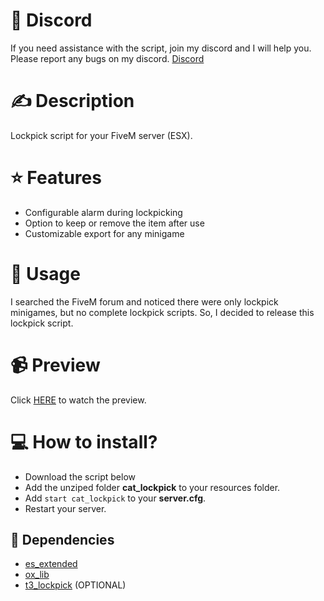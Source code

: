 # 🤖 Discord
If you need assistance with the script, join my discord and I will help you. Please report any bugs on my discord.
[Discord](https://discord.gg/wPCTtQP7UT)

# ✍️ Description
Lockpick script for your FiveM server (ESX).

# ⭐ Features
- Configurable alarm during lockpicking
- Option to keep or remove the item after use
- Customizable export for any minigame

# 👀 Usage
I searched the FiveM forum and noticed there were only lockpick minigames, but no complete lockpick scripts. So, I decided to release this lockpick script.

# 📹 Preview
Click [HERE](https://streamable.com/94ev0w) to watch the preview.

# 💻 How to install?
- Download the script below
- Add the unziped folder **cat_lockpick** to your resources folder.
- Add `start cat_lockpick` to your **server.cfg**.
- Restart your server.

## 🔗 Dependencies
- [es_extended](https://github.com/esx-framework/esx_core/releases)
- [ox_lib](https://github.com/overextended/ox_lib)
- [t3_lockpick](https://github.com/T3development/t3_lockpick) (OPTIONAL)
